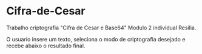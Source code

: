 # Cifra-de-Cesar
Trabalho criptografia "Cifra de Cesar e Base64" Modulo 2 individual Resilia.

O usuario insere um texto, seleciona o modo de criptografia desejado e recebe abaixo o resultado final.

